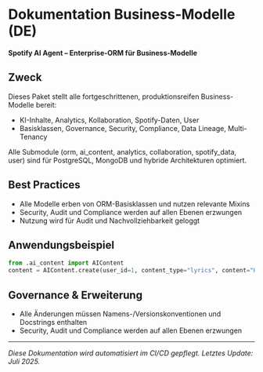 # Dokumentation Business-Modelle (DE)

**Spotify AI Agent – Enterprise-ORM für Business-Modelle**

## Zweck
Dieses Paket stellt alle fortgeschrittenen, produktionsreifen Business-Modelle bereit:
- KI-Inhalte, Analytics, Kollaboration, Spotify-Daten, User
- Basisklassen, Governance, Security, Compliance, Data Lineage, Multi-Tenancy

Alle Submodule (orm, ai_content, analytics, collaboration, spotify_data, user) sind für PostgreSQL, MongoDB und hybride Architekturen optimiert.

## Best Practices
- Alle Modelle erben von ORM-Basisklassen und nutzen relevante Mixins
- Security, Audit und Compliance werden auf allen Ebenen erzwungen
- Nutzung wird für Audit und Nachvollziehbarkeit geloggt

## Anwendungsbeispiel
```python
from .ai_content import AIContent
content = AIContent.create(user_id=1, content_type="lyrics", content="Hallo Welt")
```

## Governance & Erweiterung
- Alle Änderungen müssen Namens-/Versionskonventionen und Docstrings enthalten
- Security, Audit und Compliance werden auf allen Ebenen erzwungen

---
*Diese Dokumentation wird automatisiert im CI/CD gepflegt. Letztes Update: Juli 2025.*

